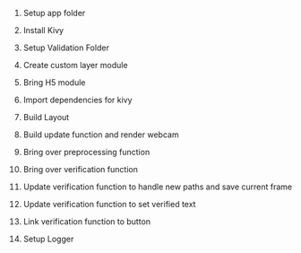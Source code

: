 1. Setup app folder 
2. Install Kivy
3. Setup Validation Folder
4. Create custom layer module
5. Bring H5 module

6. Import dependencies for kivy
7. Build Layout
8. Build update function and render webcam
9. Bring over preprocessing function

10. Bring over verification function
11. Update verification function to handle new paths and save current frame
12. Update verification function to set verified text
13. Link verification function to button 
14. Setup Logger